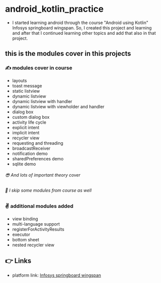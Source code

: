 # android_kotlin_practice

- I started learning android through the course "Android using Kotlin" Infosys springboard wingspan. So, I created this project and learning and after that I continued learning other topics and add that also in that project.

## this is the modules cover in this projects

### :writing_hand: modules cover in course

- layouts
- toast message
- static listview
- dynamic listview
- dynamic listview with handler
- dynamic listview with viewholder and handler
- dialog box
- custom dialog box
- activity life cycle
- explicit intent
- implicit intent
- recycler view
- requesting and threading
- broadcastReceiver
- notification demo
- sharedPreferences demo
- sqlite demo

###### :sunglasses: And lots of important theory cover
###### :yawning_face: I skip some modules from course as well

##
### :v: additional modules added 

- view binding
- multi-language support
- registerForActivityResults
- executor
- bottom sheet
- nested recycler view

## :point_right: Links

- platform link: [Infosys springboard wingspan](https://infyspringboard.onwingspan.com/web/en/page/home)
